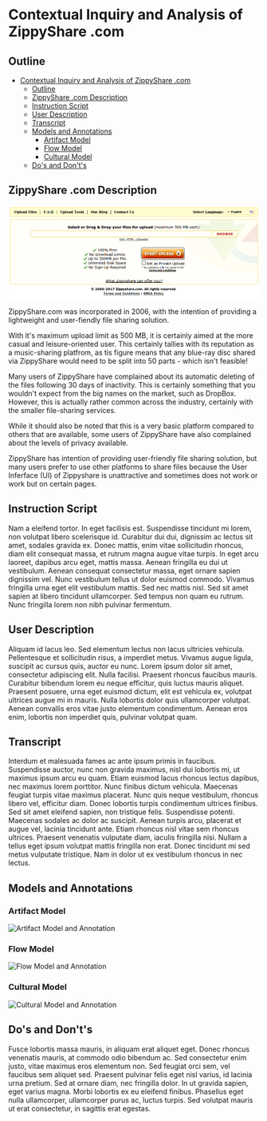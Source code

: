 # Contextual Inquiry and Analysis of ZippyShare .com

## Outline
- [Contextual Inquiry and Analysis of ZippyShare .com](#contextual-inquiry-and-analysis-of-zippyshare-com)
    - [Outline](#outline)
    - [ZippyShare .com Description](#zippyshare-com-description)
    - [Instruction Script](#instruction-script)
    - [User Description](#user-description)
    - [Transcript](#transcript)
    - [Models and Annotations](#models-and-annotations)
        - [Artifact Model](#artifact-model)
        - [Flow Model](#flow-model)
        - [Cultural Model](#cultural-model)
    - [Do's and Don't's](#dos-and-donts)

## ZippyShare .com Description

![ZippyShare Front Page](img/ZippyShare.png)

ZippyShare.com was incorporated in 2006, with the intention of providing a lightweight and user-fiendly file sharing solution.

With it's maximum upload limit as 500 MB, it is certainly aimed at the more casual and leisure-oriented user. This certainly tallies with its reputation as a music-sharing platfrom, as tis figure means that any blue-ray disc shared via ZippyShare would need to be split into 50 parts - which isn't feasible!

Many users of ZippyShare have complained about its automatic deleting of the files following 30 days of inactivity. This is certainly something that you wouldn't expect from the big names on the market, such as DropBox. However, this is actually rather common across the industry, certainly with the smaller file-sharing services.

While it should also be noted that this is a very basic platform compared to others that are available, some users of ZippyShare have also complained about the levels of privacy available.

ZippyShare has intention of providing user-friendly file sharing solution, but many users prefer to use other platforms to share files because the User Inferface (UI) of Zippyshare is unattractive and sometimes does not work or work but on certain pages.

## Instruction Script
Nam a eleifend tortor. In eget facilisis est. Suspendisse tincidunt mi lorem, non volutpat libero scelerisque id. Curabitur dui dui, dignissim ac lectus sit amet, sodales gravida ex. Donec mattis, enim vitae sollicitudin rhoncus, diam elit consequat massa, et rutrum magna augue vitae turpis. In eget arcu laoreet, dapibus arcu eget, mattis massa. Aenean fringilla eu dui ut vestibulum. Aenean consequat consectetur massa, eget ornare sapien dignissim vel. Nunc vestibulum tellus ut dolor euismod commodo. Vivamus fringilla urna eget elit vestibulum mattis. Sed nec mattis nisl. Sed sit amet sapien at libero tincidunt ullamcorper. Sed tempus non quam eu rutrum. Nunc fringilla lorem non nibh pulvinar fermentum.
## User Description
Aliquam id lacus leo. Sed elementum lectus non lacus ultricies vehicula. Pellentesque et sollicitudin risus, a imperdiet metus. Vivamus augue ligula, suscipit ac cursus quis, auctor eu nunc. Lorem ipsum dolor sit amet, consectetur adipiscing elit. Nulla facilisi. Praesent rhoncus faucibus mauris. Curabitur bibendum lorem eu neque efficitur, quis luctus mauris aliquet. Praesent posuere, urna eget euismod dictum, elit est vehicula ex, volutpat ultrices augue mi in mauris. Nulla lobortis dolor quis ullamcorper volutpat. Aenean convallis eros vitae justo elementum condimentum. Aenean eros enim, lobortis non imperdiet quis, pulvinar volutpat quam.
## Transcript
Interdum et malesuada fames ac ante ipsum primis in faucibus. Suspendisse auctor, nunc non gravida maximus, nisl dui lobortis mi, ut maximus ipsum arcu eu quam. Etiam euismod lacus rhoncus lectus dapibus, nec maximus lorem porttitor. Nunc finibus dictum vehicula. Maecenas feugiat turpis vitae maximus placerat. Nunc quis neque vestibulum, rhoncus libero vel, efficitur diam. Donec lobortis turpis condimentum ultrices finibus. Sed sit amet eleifend sapien, non tristique felis. Suspendisse potenti. Maecenas sodales ac dolor ac suscipit. Aenean turpis arcu, placerat et augue vel, lacinia tincidunt ante. Etiam rhoncus nisl vitae sem rhoncus ultrices. Praesent venenatis vulputate diam, iaculis fringilla nisi. Nullam a tellus eget ipsum volutpat mattis fringilla non erat. Donec tincidunt mi sed metus vulputate tristique. Nam in dolor ut ex vestibulum rhoncus in nec lectus.
## Models and Annotations
### Artifact Model
![Artifact Model and Annotation](https://picsum.photos/400/300/?random)
### Flow Model
![Flow Model and Annotation](https://picsum.photos/400/300/?random)
### Cultural Model
![Cultural Model and Annotation](https://picsum.photos/400/300/?random)
## Do's and Don't's
Fusce lobortis massa mauris, in aliquam erat aliquet eget. Donec rhoncus venenatis mauris, at commodo odio bibendum ac. Sed consectetur enim justo, vitae maximus eros elementum non. Sed feugiat orci sem, vel faucibus sem aliquet sed. Praesent pulvinar felis eget nisl varius, id lacinia urna pretium. Sed at ornare diam, nec fringilla dolor. In ut gravida sapien, eget varius magna. Morbi lobortis ex eu eleifend finibus. Phasellus eget nulla ullamcorper, ullamcorper purus ac, luctus turpis. Sed volutpat mauris ut erat consectetur, in sagittis erat egestas.
